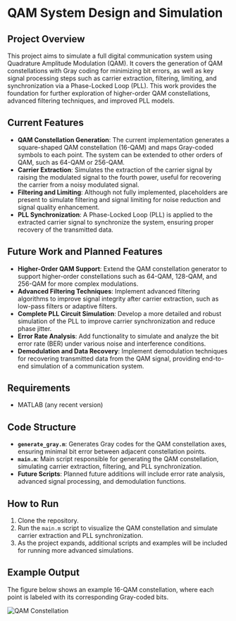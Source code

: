 # QAM System Design and Simulation

## Project Overview
This project aims to simulate a full digital communication system using Quadrature Amplitude Modulation (QAM). It covers the generation of QAM constellations with Gray coding for minimizing bit errors, as well as key signal processing steps such as carrier extraction, filtering, limiting, and synchronization via a Phase-Locked Loop (PLL). This work provides the foundation for further exploration of higher-order QAM constellations, advanced filtering techniques, and improved PLL models.

## Current Features
- **QAM Constellation Generation**: The current implementation generates a square-shaped QAM constellation (16-QAM) and maps Gray-coded symbols to each point. The system can be extended to other orders of QAM, such as 64-QAM or 256-QAM.
- **Carrier Extraction**: Simulates the extraction of the carrier signal by raising the modulated signal to the fourth power, useful for recovering the carrier from a noisy modulated signal.
- **Filtering and Limiting**: Although not fully implemented, placeholders are present to simulate filtering and signal limiting for noise reduction and signal quality enhancement.
- **PLL Synchronization**: A Phase-Locked Loop (PLL) is applied to the extracted carrier signal to synchronize the system, ensuring proper recovery of the transmitted data.

## Future Work and Planned Features
- **Higher-Order QAM Support**: Extend the QAM constellation generator to support higher-order constellations such as 64-QAM, 128-QAM, and 256-QAM for more complex modulations.
- **Advanced Filtering Techniques**: Implement advanced filtering algorithms to improve signal integrity after carrier extraction, such as low-pass filters or adaptive filters.
- **Complete PLL Circuit Simulation**: Develop a more detailed and robust simulation of the PLL to improve carrier synchronization and reduce phase jitter.
- **Error Rate Analysis**: Add functionality to simulate and analyze the bit error rate (BER) under various noise and interference conditions.
- **Demodulation and Data Recovery**: Implement demodulation techniques for recovering transmitted data from the QAM signal, providing end-to-end simulation of a communication system.

## Requirements
- MATLAB (any recent version)

## Code Structure
- **`generate_gray.m`**: Generates Gray codes for the QAM constellation axes, ensuring minimal bit error between adjacent constellation points.
- **`main.m`**: Main script responsible for generating the QAM constellation, simulating carrier extraction, filtering, and PLL synchronization.
- **Future Scripts**: Planned future additions will include error rate analysis, advanced signal processing, and demodulation functions.

## How to Run
1. Clone the repository.
2. Run the `main.m` script to visualize the QAM constellation and simulate carrier extraction and PLL synchronization.
3. As the project expands, additional scripts and examples will be included for running more advanced simulations.

## Example Output
The figure below shows an example 16-QAM constellation, where each point is labeled with its corresponding Gray-coded bits.

![QAM Constellation](https://didatec-my.sharepoint.com/:i:/r/personal/bota_io_ioana_student_utcluj_ro/Documents/Materiale%20Facultate/an4%20-%20sem%207/TD/Assignment%201/Screenshot%202024-10-07%20152433.png?csf=1&web=1&e=fqsipi)
